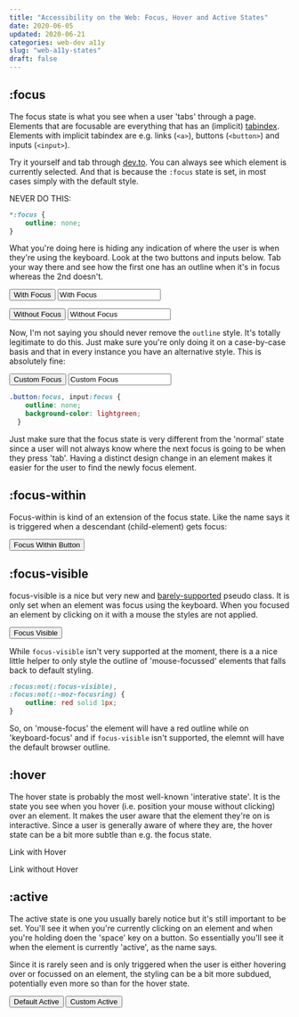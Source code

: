 ```yaml
---
title: "Accessibility on the Web: Focus, Hover and Active States"
date: 2020-06-05
updated: 2020-06-21
categories: web-dev a11y
slug: "web-a11y-states"
draft: false
---
```


## :focus

The focus state is what you see when a user 'tabs' through a page. Elements that are focusable are everything that has an (implicit) [tabindex](https://developer.mozilla.org/en-US/docs/Web/HTML/Global_attributes/tabindex). Elements with implicit tabindex are e.g. links (`<a>`), buttons (`<button>`) and inputs (`<input>`).

Try it yourself and tab through [dev.to](https://dev.to/). You can always see which element is currently selected. And that is because the `:focus` state is set, in most cases simply with the default style.

NEVER DO THIS:

```css
*:focus {
    outline: none;
}
```

What you're doing here is hiding any indication of where the user is when they're using the keyboard. Look at the two buttons and inputs below. Tab your way there and see how the first one has an outline when it's in focus whereas the 2nd doesn't.

<style>
.visually-hidden {
  border: 0;
  clip: rect(0 0 0 0);
  height: 1px;
  margin: -1px;
  overflow: hidden;
  padding: 0;
  position: absolute;
  width: 1px;
  white-space: nowrap;
  word-wrap: normal;
}
</style>

<button class="focus">With Focus</button>
<label class="visually-hidden" for="focus-input">Example Input with Focus:</label>
<input id="focus-input" class="focus" value="With Focus" type="text"/>

<button class="non-focus">Without Focus</button>
<label class="visually-hidden" for="non-focus-input">Example Input without Focus:</label>
<input id="non-focus-input" class="non-focus" value="Without Focus" type="text"/>
<style>
  .non-focus:focus { outline: none;}
</style>

Now, I'm not saying you should never remove the `outline` style. It's totally legitimate to do this. Just make sure you're only doing it on a case-by-case basis and that in every instance you have an alternative style. This is absolutely fine:

<button class="custom-focus">Custom Focus</button>
<label class="visually-hidden" for="custom-focus-input">Example Input with Custom Focus:</label>
<input class="custom-focus" id="custom-focus-input" value="Custom Focus" type="text"/>
<style>
  .custom-focus:focus {
    outline: none;
    background-color: lightgreen;
  }
</style>

```css
.button:focus, input:focus {
    outline: none;
    background-color: lightgreen;
  }
```

Just make sure that the focus state is very different from the 'normal' state since a user will not always know where the next focus is going to be when they press 'tab'. Having a distinct design change in an element makes it easier for the user to find the newly focus element.


## :focus-within

Focus-within is kind of an extension of the focus state. Like the name says it is triggered when a descendant (child-element) gets focus:

<div class="wrapper">
    <button class="fpcus-within-btn">Focus Within Button</button>
</div>
<style>
  .fpcus-within-btn:focus {
    outline: none;
    background-color: lightgreen;
  }
  .wrapper:focus-within {
      background: lightblue;
      padding: 10px;
  }
</style>


## :focus-visible

focus-visible is a nice but very new and [barely-supported](https://caniuse.com/#feat=mdn-css_selectors_focus-visible) pseudo class. It is only set when an element was focus using the keyboard. When you focused an element by clicking on it with a mouse the styles are not applied.

<button class="focus-visible">Focus Visible</button>
<style>
  .focus-visible:-moz-focusring {
    outline: none;
    background-color: lightgreen;
  }
  .focus-visible:focus-visible {
    outline: none;
    background-color: lightgreen;
  }
</style>


While `focus-visible` isn't very supported at the moment, there is a a nice little helper to only style the outline of 'mouse-focussed' elements that falls back to default styling.

```css
:focus:not(:focus-visible),
:focus:not(:-moz-focusring) {
    outline: red solid 1px; 
}
```
 So, on 'mouse-focus' the element will have a red outline while on 'keyboard-focus' and if `focus-visible` isn't supported, the elemnt will have the default browser outline.


## :hover

The hover state is probably the most well-known 'interative state'. It is the state you see when you hover (i.e. position your mouse without clicking) over an element. It makes the user aware that the element they're on is interactive. Since a user is generally aware of where they are, the hover state can be a bit more subtle than e.g. the focus state.

<a class="hover">Link with Hover</a>
<style>
  #article .hover:hover {
    text-decoration: none;
    color: black;
  }
</style>

<a class="non-hover">Link without Hover</a>


## :active

The active state is one you usually barely notice but it's still important to be set. You'll see it when you're currently clicking on an element and when you're holding doen the 'space' key on a button. So essentially you'll see it when the element is currently 'active', as the name says.

Since it is rarely seen and is only triggered when the user is either hovering over or focussed on an element, the styling can be a bit more subdued, potentially even more so than for the hover state.

<button class="default-active">Default Active</button>
<button class="custom-active">Custom Active</button>
<style>
  .custom-active:active { background-color: lightgreen;}
</style>
